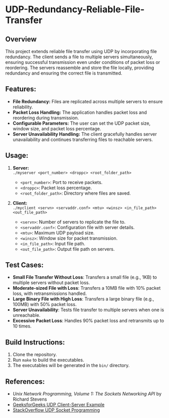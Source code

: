 # UDP-Redundancy-Reliable-File-Transfer

## Overview
This project extends reliable file transfer using UDP by incorporating file redundancy. The client sends a file to multiple servers simultaneously, ensuring successful transmission even under conditions of packet loss or reordering. The servers reassemble and store the file locally, providing redundancy and ensuring the correct file is transmitted.

## Features:
- **File Redundancy:** Files are replicated across multiple servers to ensure reliability.
- **Packet Loss Handling:** The application handles packet loss and reordering during transmission.
- **Configurable Parameters:** The user can set the UDP packet size, window size, and packet loss percentage.
- **Server Unavailability Handling:** The client gracefully handles server unavailability and continues transferring files to reachable servers.

## Usage:
1. **Server:**  
   `./myserver <port_number> <droppc> <root_folder_path>`
   - `<port_number>`: Port to receive packets.
   - `<droppc>`: Packet loss percentage.
   - `<root_folder_path>`: Directory where files are saved.

2. **Client:**  
   `./myclient <servn> <servaddr.conf> <mtu> <winsz> <in_file_path> <out_file_path>`
   - `<servn>`: Number of servers to replicate the file to.
   - `<servaddr.conf>`: Configuration file with server details.
   - `<mtu>`: Maximum UDP payload size.
   - `<winsz>`: Window size for packet transmission.
   - `<in_file_path>`: Input file path.
   - `<out_file_path>`: Output file path on servers.

## Test Cases:
- **Small File Transfer Without Loss**: Transfers a small file (e.g., 1KB) to multiple servers without packet loss.
- **Moderate-sized File with Loss**: Transfers a 10MB file with 10% packet loss, with retransmissions handled.
- **Large Binary File with High Loss**: Transfers a large binary file (e.g., 100MB) with 50% packet loss.
- **Server Unavailability**: Tests file transfer to multiple servers when one is unreachable.
- **Excessive Packet Loss**: Handles 90% packet loss and retransmits up to 10 times.

## Build Instructions:
1. Clone the repository.
2. Run `make` to build the executables.
3. The executables will be generated in the `bin/` directory.

## References:
- *Unix Network Programming, Volume 1: The Sockets Networking API* by Richard Stevens
- [GeeksforGeeks UDP Client-Server Example](https://www.geeksforgeeks.org/udp-server-client-implementation-c/)
- [StackOverflow UDP Socket Programming](https://stackoverflow.com/questions/35568996/socket-programming-udp-client-server-in-c)
